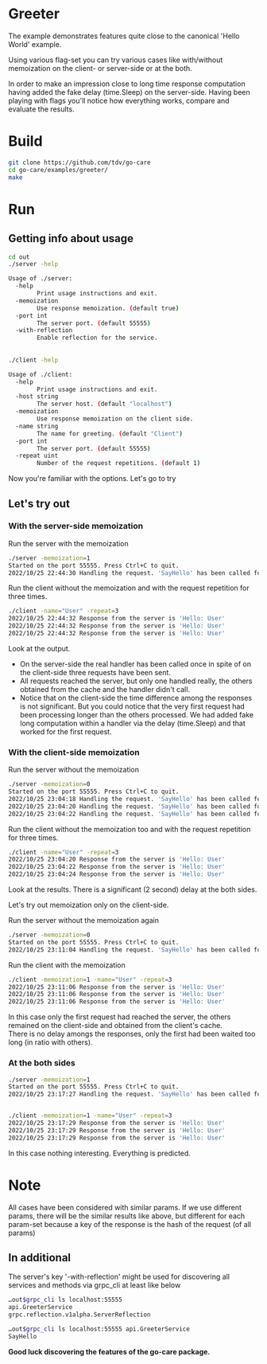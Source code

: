 # Greeter
The example demonstrates features quite close to the canonical 'Hello World' example.  

Using various flag-set you can try various cases like with/without memoization on the client- or server-side or at the both.    

In order to make an impression close to long time response computation having added the fake delay (time.Sleep) on the server-side. Having been playing with flags you'll notice how everything works, compare and evaluate the results.  

# Build
```bash
git clone https://github.com/tdv/go-care
cd go-care/examples/greeter/
make
```

# Run
## Getting info about usage
```bash
cd out
./server -help

Usage of ./server:
  -help
    	Print usage instructions and exit.
  -memoization
    	Use response memoization. (default true)
  -port int
    	The server port. (default 55555)
  -with-reflection
    	Enable reflection for the service.
    	
    	
./client -help

Usage of ./client:
  -help
    	Print usage instructions and exit.
  -host string
    	The server host. (default "localhost")
  -memoization
    	Use response memoization on the client side.
  -name string
    	The name for greeting. (default "Client")
  -port int
    	The server port. (default 55555)
  -repeat uint
    	Number of the request repetitions. (default 1)
```
Now you're familiar with the options. Let's go to try  

## Let's try out
### With the server-side memoization
Run the server with the memoization     
```bash
./server -memoization=1
Started on the port 55555. Press Ctrl+C to quit.
2022/10/25 22:44:30 Handling the request. 'SayHello' has been called for 'User'
```
Run the client without the memoization and with the request repetition for three times.  
```bash
./client -name="User" -repeat=3
2022/10/25 22:44:32 Response from the server is 'Hello: User'
2022/10/25 22:44:32 Response from the server is 'Hello: User'
2022/10/25 22:44:32 Response from the server is 'Hello: User'
```
Look at the output.
- On the server-side the real handler has been called once in spite of on the client-side three requests have been sent.
- All requests reached the server, but only one handled really, the others obtained from the cache and the handler didn't call.
- Notice that on the client-side the time difference among the responses is not significant. But you could notice that the very first request had been processing longer than the others processed. We had added fake long computation within a handler via the delay (time.Sleep) and that worked for the first request.

### With the client-side memoization
Run the server without the memoization
```bash
./server -memoization=0
Started on the port 55555. Press Ctrl+C to quit.
2022/10/25 23:04:18 Handling the request. 'SayHello' has been called for 'User'
2022/10/25 23:04:20 Handling the request. 'SayHello' has been called for 'User'
2022/10/25 23:04:22 Handling the request. 'SayHello' has been called for 'User'
```
Run the client without the memoization too and with the request repetition for three times.
```bash
./client -name="User" -repeat=3
2022/10/25 23:04:20 Response from the server is 'Hello: User'
2022/10/25 23:04:22 Response from the server is 'Hello: User'
2022/10/25 23:04:24 Response from the server is 'Hello: User'
```
Look at the results. There is a significant (2 second) delay at the both sides.  

Let's try out memoization only on the client-side.

Run the server without the memoization again
```bash
./server -memoization=0
Started on the port 55555. Press Ctrl+C to quit.
2022/10/25 23:11:04 Handling the request. 'SayHello' has been called for 'User'
```
Run the client with the memoization
```bash
./client -memoization=1 -name="User" -repeat=3
2022/10/25 23:11:06 Response from the server is 'Hello: User'
2022/10/25 23:11:06 Response from the server is 'Hello: User'
2022/10/25 23:11:06 Response from the server is 'Hello: User'
```
In this case only the first request had reached the server, the others remained on the client-side and obtained from the client's cache.  
There is no delay amongs the responses, only the first had been waited too long (in ratio with others).

### At the both sides
```bash
./server -memoization=1
Started on the port 55555. Press Ctrl+C to quit.
2022/10/25 23:17:27 Handling the request. 'SayHello' has been called for 'User'


./client -memoization=1 -name="User" -repeat=3
2022/10/25 23:17:29 Response from the server is 'Hello: User'
2022/10/25 23:17:29 Response from the server is 'Hello: User'
2022/10/25 23:17:29 Response from the server is 'Hello: User'
```
In this case  nothing interesting. Everything is predicted.

# Note
All cases have been considered with similar params. If we use different params, there will be the similar results like above, but different for each param-set because a key of the response is the hash of the request (of all params)  

## In additional
The server's key '-with-reflection' might be used for discovering all services and methods via grpc_cli at least like below
```bash
…out$grpc_cli ls localhost:55555
api.GreeterService
grpc.reflection.v1alpha.ServerReflection

…out$grpc_cli ls localhost:55555 api.GreeterService
SayHello
```

**Good luck discovering the features of the go-care package.**
